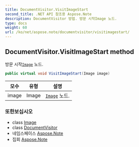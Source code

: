 ```yaml
---
title: DocumentVisitor.VisitImageStart
second_title: .NET API 참조용 Aspose.Note
description: DocumentVisitor 방법. 방문 시작Image 노드.
type: docs
weight: 60
url: /ko/net/aspose.note/documentvisitor/visitimagestart/
---
```

## DocumentVisitor.VisitImageStart method

방문 시작[`Image`](../../image/) 노드.

```csharp
public virtual void VisitImageStart(Image image)
```

| 모수 | 유형 | 설명 |
| --- | --- | --- |
| image | Image | [`Image`](../../image/) 노드. |

### 또한보십시오

* class [Image](../../image/)
* class [DocumentVisitor](../)
* 네임스페이스 [Aspose.Note](../../documentvisitor/)
* 집회 [Aspose.Note](../../../)


